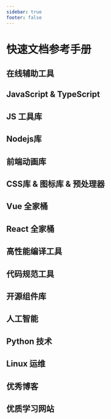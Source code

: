 ```yaml
---
sidebar: true
footer: false
---
```


<script setup lang='ts'>
import References from '../../../.vitepress/theme/components/References.vue'
import {FrontEndItems,
        JavaScriptItems, 
        JavaScriptToolItems, 
        NodejsItems, 
        AnimationLibItems, 
        VueItems, 
        ReactItems, 
        ComponentLibItems, 
        PythonItems, 
        LinuxItems, 
        BlogItems,
        FormatItems,
        CssPreprocessorItems,
        AiItems,
        CompilerPreProcessorItems,
        LeaningWebsites } from '../../../.vitepress/configuration/modules/sources'
</script>

# 快速文档参考手册

## 在线辅助工具
<References :items="FrontEndItems" />

## JavaScript & TypeScript
<References :items="JavaScriptItems"/>

## JS 工具库
<References :items="JavaScriptToolItems"/>

## Nodejs库
<References :items="NodejsItems" />

## 前端动画库
<References :items="AnimationLibItems" />

## CSS库 & 图标库 & 预处理器
<References :items="CssPreprocessorItems"/>

## Vue 全家桶
<References :items="VueItems"/>

## React 全家桶
<References :items="ReactItems"/>

## 高性能编译工具
<References :items="CompilerPreProcessorItems"/>

## 代码规范工具
<References :items="FormatItems"/>

## 开源组件库
<References :items="ComponentLibItems" />

## 人工智能
<References :items="AiItems"/>

## Python 技术
<References :items="PythonItems"/>

## Linux 运维
<References :items="LinuxItems"/>

## 优秀博客
<References :items="BlogItems"/>

## 优质学习网站
<References :items="LeaningWebsites"/>